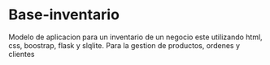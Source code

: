 # Base-inventario
Modelo de aplicacion para un inventario de un negocio este utilizando html, css, boostrap, flask y slqlite. Para la gestion de productos, ordenes y clientes
